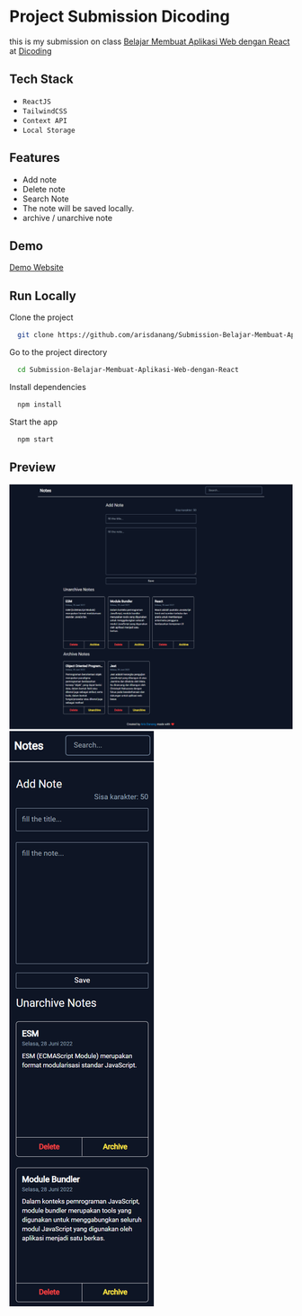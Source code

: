 # Project Submission Dicoding

this is my submission on class [Belajar Membuat Aplikasi Web dengan React](https://www.dicoding.com/academies/403) at [Dicoding](https://www.dicoding.com/)

## Tech Stack

- `ReactJS`
- `TailwindCSS`
- `Context API`
- `Local Storage`

## Features

- Add note
- Delete note
- Search Note
- The note will be saved locally.
- archive / unarchive note

## Demo

[Demo Website](https://react-note-app-kappa.vercel.app/)

## Run Locally

Clone the project

```bash
  git clone https://github.com/arisdanang/Submission-Belajar-Membuat-Aplikasi-Web-dengan-React
```

Go to the project directory

```bash
  cd Submission-Belajar-Membuat-Aplikasi-Web-dengan-React
```

Install dependencies

```bash
  npm install
```

Start the app

```bash
  npm start
```

## Preview

![Desktop](/screenshot/desktop.png)
![Mobile](/screenshot/mobile.png)
